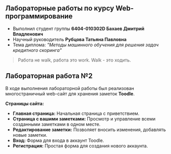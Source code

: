 ## Лабораторные работы по курсу Web-программирование
* Выполнил студент группы **6404-010302D Бахаев Дмитрий Владленович**
* Научный руководитель **Рубцова Татьяна Павловна**
* Тема диплома: *"Методы машинного обучения для решения задач кредитного скоринга"*

> Работа не walk, работа это work. Walk - это ходить.

## Лабораторная работа №2
В ходе выполнения лабораторной работы был реализован многостраничный web-сайт для хранения заметок **Toodle**.

**Страницы сайта:**
* **Главная страница:** Начальная страница с приветствием.
* **Страница с вашими заметками:** Просмотр и управление всеми созданными заметками в одном месте.
* **Редактирование заметки:** Позволяет вносить изменения, добавлять новые заметки.
* **Вход:** Форма для входа в аккаунт Toodle.
* **Регистрация:** Простая форма для создания нового аккаунта.